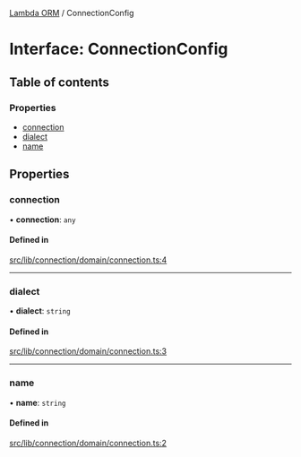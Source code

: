 [Lambda ORM](../README.md) / ConnectionConfig

# Interface: ConnectionConfig

## Table of contents

### Properties

- [connection](ConnectionConfig.md#connection)
- [dialect](ConnectionConfig.md#dialect)
- [name](ConnectionConfig.md#name)

## Properties

### connection

• **connection**: `any`

#### Defined in

[src/lib/connection/domain/connection.ts:4](https://github.com/lambda-orm/lambdaorm/blob/c8a0e534c9d6eda9a8e27bfb1f14f4ac43be5ecf/src/lib/connection/domain/connection.ts#L4)

___

### dialect

• **dialect**: `string`

#### Defined in

[src/lib/connection/domain/connection.ts:3](https://github.com/lambda-orm/lambdaorm/blob/c8a0e534c9d6eda9a8e27bfb1f14f4ac43be5ecf/src/lib/connection/domain/connection.ts#L3)

___

### name

• **name**: `string`

#### Defined in

[src/lib/connection/domain/connection.ts:2](https://github.com/lambda-orm/lambdaorm/blob/c8a0e534c9d6eda9a8e27bfb1f14f4ac43be5ecf/src/lib/connection/domain/connection.ts#L2)
